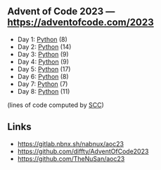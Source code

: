 ## Advent of Code 2023 — https://adventofcode.com/2023

 - Day 1: [Python](/aoc2023/01/solution.py) (8)
 - Day 2: [Python](/aoc2023/02/solution.py) (14)
 - Day 3: [Python](/aoc2023/03/solution.py) (9)
 - Day 4: [Python](/aoc2023/04/solution.py) (9)
 - Day 5: [Python](/aoc2023/05/solution.py) (17)
 - Day 6: [Python](/aoc2023/06/solution.py) (8)
 - Day 7: [Python](/aoc2023/07/solution.py) (7)
 - Day 8: [Python](/aoc2023/08/solution.py) (11)

(lines of code computed by [SCC](https://github.com/boyter/scc))

## Links

 * https://gitlab.nbnx.sh/nabnux/aoc23
 * https://github.com/diffty/AdventOfCode2023
 * https://github.com/TheNuSan/aoc23
